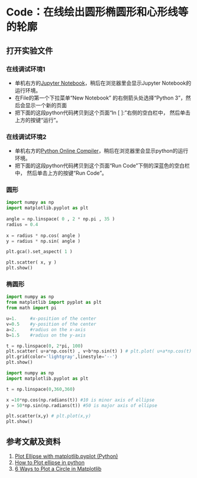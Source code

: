 # Code：在线绘出圆形椭圆形和心形线等的轮廓

## 打开实验文件

### 在线调试环境1

- 单机右方的[Jupyter Notebook](https://mybinder.org/v2/gh/ipython/ipython-in-depth/master?filepath=binder/Index.ipynb)，稍后在浏览器里会显示Jupyter Notebook的运行环境。
- 在File的第一个下拉菜单“New Notebook” 的右侧箭头处选择“Python 3”，然后会显示一个新的页面
- 把下面的这段python代码拷贝到这个页面“In [ ]:”右侧的空白栏中， 然后单击上方的按键“运行”。

### 在线调试环境2

- 单机右方的[Python Online Compiler](https://www.alphacodingskills.com/compile-python-online.php)，稍后在浏览器里会显示python的运行环境。
- 把下面的这段python代码拷贝到这个页面“Run Code”下侧的深蓝色的空白栏中， 然后单击上方的按键“Run Code”。

### 圆形
```python
import numpy as np 
import matplotlib.pyplot as plt 
 
angle = np.linspace( 0 , 2 * np.pi , 35 ) 
radius = 0.4
 
x = radius * np.cos( angle ) 
y = radius * np.sin( angle ) 

plt.gca().set_aspect( 1 ) 

plt.scatter( x, y ) 
plt.show()
```

### 椭圆形
```python
import numpy as np
from matplotlib import pyplot as plt
from math import pi

u=1.     #x-position of the center
v=0.5    #y-position of the center
a=2.     #radius on the x-axis
b=1.5    #radius on the y-axis

t = np.linspace(0, 2*pi, 100)
plt.scatter( u+a*np.cos(t) , v+b*np.sin(t) ) # plt.plot( u+a*np.cos(t) , v+b*np.sin(t) ) 
plt.grid(color='lightgray',linestyle='--')
plt.show()
```

```python
import numpy as np
import matplotlib.pyplot as plt

t = np.linspace(0,360,360)

x =10*np.cos(np.radians(t)) #10 is minor axis of ellipse
y = 50*np.sin(np.radians(t)) #50 is major axis of ellipse

plt.scatter(x,y) # plt.plot(x,y)
plt.show()
```

## 参考文献及资料

1. [Plot Ellipse with matplotlib.pyplot (Python)](https://stackoverflow.com/questions/10952060/plot-ellipse-with-matplotlib-pyplot-python)
2. [How to Plot ellipse in python](https://www.engineerknow.com/2021/03/how-to-plot-ellipse-in-python.html)
3. [6 Ways to Plot a Circle in Matplotlib](https://www.pythonpool.com/matplotlib-circle/)


